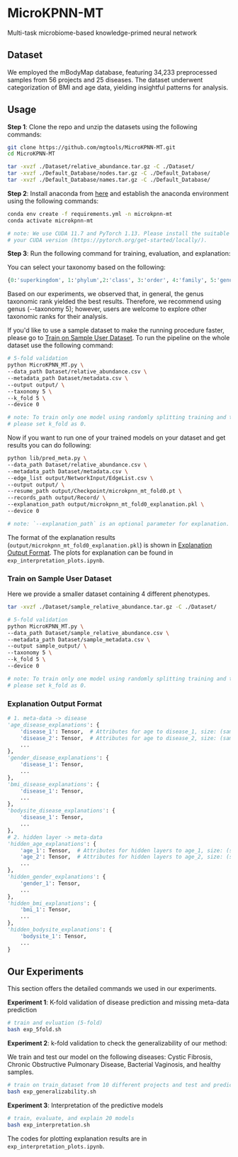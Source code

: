 # MicroKPNN-MT

Multi-task microbiome-based knowledge-primed neural network

## Dataset

We employed the mBodyMap database, featuring 34,233 preprocessed samples from 56 projects and 25 diseases. The dataset underwent categorization of BMI and age data, yielding insightful patterns for analysis. 

## Usage

**Step 1**: Clone the repo and unzip the datasets using the following commands: 

```bash
git clone https://github.com/mgtools/MicroKPNN-MT.git
cd MicroKPNN-MT

tar -xvzf ./Dataset/relative_abundance.tar.gz -C ./Dataset/
tar -xvzf ./Default_Database/nodes.tar.gz -C ./Default_Database/
tar -xvzf ./Default_Database/names.tar.gz -C ./Default_Database/
```

**Step 2**: Install anaconda from [here](https://docs.anaconda.com/free/anaconda/install/index.html) and establish the anaconda environment using the following commands: 

```bash
conda env create -f requirements.yml -n microkpnn-mt
conda activate microkpnn-mt

# note: We use CUDA 11.7 and PyTorch 1.13. Please install the suitable PyTorch version to 
# your CUDA version (https://pytorch.org/get-started/locally/). 
```

**Step 3**: Run the following command for training, evaluation, and explanation: 

You can select your taxonomy based on the following: 

```python
{0:'superkingdom', 1:'phylum',2:'class', 3:'order', 4:'family', 5:'genus'}
```
Based on our experiments, we observed that, in general, the genus taxonomic rank yielded the best results. Therefore, we recommend using genus (--taxonomy 5); however, users are welcome to explore other taxonomic ranks for their analysis.

If you'd like to use a sample dataset to make the running procedure faster, please go to [Train on Sample User Dataset](#train-on-sample-user-dataset). To run the pipeline on the whole dataset use the following command: 

```bash
# 5-fold validation
python MicroKPNN_MT.py \
--data_path Dataset/relative_abundance.csv \
--metadata_path Dataset/metadata.csv \
--output output/ \
--taxonomy 5 \
--k_fold 5 \
--device 0

# note: To train only one model using randomly splitting training and test set, 
# please set k_fold as 0. 
```

Now if you want to run one of your trained models on your dataset and get results you can do following:

```bash
python lib/pred_meta.py \
--data_path Dataset/relative_abundance.csv \
--metadata_path Dataset/metadata.csv \
--edge_list output/NetworkInput/EdgeList.csv \
--output output/ \
--resume_path output/Checkpoint/microkpnn_mt_fold0.pt \
--records_path output/Record/ \
--explanation_path output/microkpnn_mt_fold0_explanation.pkl \
--device 0 

# note: `--explanation_path` is an optional parameter for explanation. 
```

The format of the explanation results (`output/microkpnn_mt_fold0_explanation.pkl`) is shown in [Explanation Output Format](#explanation-output-format). The plots for explanation can be found in `exp_interpretation_plots.ipynb`. 

### Train on Sample User Dataset

Here we provide a smaller dataset containing 4 different phenotypes.

```bash
tar -xvzf ./Dataset/sample_relative_abundance.tar.gz -C ./Dataset/
```

```bash
# 5-fold validation
python MicroKPNN_MT.py \
--data_path Dataset/sample_relative_abundance.csv \
--metadata_path Dataset/sample_metadata.csv \
--output sample_output/ \
--taxonomy 5 \
--k_fold 5 \
--device 0

# note: To train only one model using randomly splitting training and test set, 
# please set k_fold as 0. 
```

### Explanation Output Format

```python
# 1. meta-data -> disease
'age_disease_explanations': {
    'disease_1': Tensor,  # Attributes for age to disease_1, size: (sample number, age class number)
    'disease_2': Tensor,  # Attributes for age to disease_2, size: (sample number, age class number)
    ...
},
'gender_disease_explanations': {
    'disease_1': Tensor, 
    ...
},
'bmi_disease_explanations': {
    'disease_1': Tensor, 
    ...
},
'bodysite_disease_explanations': {
    'disease_1': Tensor, 
    ...
}, 
# 2. hidden layer -> meta-data
'hidden_age_explanations': {
    'age_1': Tensor,  # Attributes for hidden layers to age_1, size: (sample number, hidden nodes number)
    'age_2': Tensor,  # Attributes for hidden layers to age_2, size: (sample number, hidden nodes number)
    ...
}, 
'hidden_gender_explanations': {
    'gender_1': Tensor,
    ...
},
'hidden_bmi_explanations': {
    'bmi_1': Tensor,
    ...
},
'hidden_bodysite_explanations': {
    'bodysite_1': Tensor,
    ...
}
```

## Our Experiments

This section offers the detailed commands we used in our experiments. 

**Experiment 1**: K-fold validation of disease prediction and missing meta-data prediction

```bash
# train and evluation (5-fold)
bash exp_5fold.sh
```

**Experiment 2**: k-fold validation to check the generalizability of our method:

We train and test our model on the following diseases: Cystic Fibrosis, Chronic Obstructive Pulmonary Disease, Bacterial Vaginosis, and healthy samples.

```bash
# train on train_dataset from 10 different projects and test and predict on test dataset from 6 independent projects.
bash exp_generalizability.sh
```

**Experiment 3**: Interpretation of the predictive models

```bash
# train, evaluate, and explain 20 models
bash exp_interpretation.sh
```
The codes for plotting explanation results are in `exp_interpretation_plots.ipynb`. 
